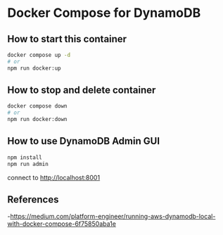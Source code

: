# Docker Compose for DynamoDB

## How to start this container

```bash
docker compose up -d
# or
npm run docker:up
```

## How to stop and delete container

```bash
docker compose down
# or
npm run docker:down
```

## How to use DynamoDB Admin GUI

```bash
npm install
npm run admin
```

connect to <http://localhost:8001>

## References

-<https://medium.com/platform-engineer/running-aws-dynamodb-local-with-docker-compose-6f75850aba1e>


